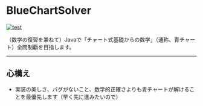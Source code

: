 # BlueChartSolver

[![test](https://github.com/coding-dog-one/BlueChartSolver/actions/workflows/gradle.yml/badge.svg)](https://github.com/coding-dog-one/BlueChartSolver/actions/workflows/gradle.yml)

（数学の復習を兼ねて）Javaで「チャート式基礎からの数学」（通称、青チャート）全問制覇を目指します。

---

## 心構え

* 実装の美しさ、バグがないこと、数学的正確さよりも青チャートが解けることを最優先します（早く先に進みたいので）
